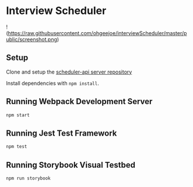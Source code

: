 # Interview Scheduler

!(https://raw.githubusercontent.com/ohgeejoe/interviewScheduler/master/public/screenshot.png)


## Setup

Clone and setup the [scheduler-api server repository](https://github.com/lighthouse-labs/scheduler-api)

Install dependencies with `npm install`.

## Running Webpack Development Server

```sh
npm start
```

## Running Jest Test Framework

```sh
npm test
```

## Running Storybook Visual Testbed

```sh
npm run storybook
```
